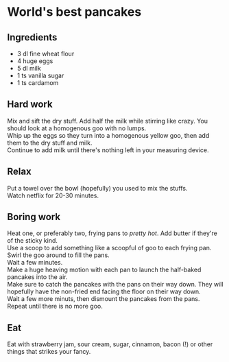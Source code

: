 # World's best pancakes

## Ingredients

* 3 dl fine wheat flour
* 4 huge eggs
* 5 dl milk
* 1 ts vanilla sugar
* 1 ts cardamom

## Hard work

Mix and sift the dry stuff. Add half the milk while stirring like crazy. You should look at a homogenous goo with no lumps.  
Whip up the eggs so they turn into a homogenous yellow goo, then add them to the dry stuff and milk.  
Continue to add milk until there's nothing left in your measuring device.

## Relax

Put a towel over the bowl (hopefully) you used to mix the stuffs.  
Watch netflix for 20-30 minutes.

## Boring work

Heat one, or preferably two, frying pans to *pretty hot*. Add butter if they're of the sticky kind.  
Use a scoop to add something like a scoopful of goo to each frying pan.  
Swirl the goo around to fill the pans.  
Wait a few minutes.  
Make a huge heaving motion with each pan to launch the half-baked pancakes into the air.  
Make sure to catch the pancakes with the pans on their way down. They will hopefully have the non-fried end facing the floor on their way down.  
Wait a few more minuts, then dismount the pancakes from the pans.  
Repeat until there is no more goo.

## Eat

Eat with strawberry jam, sour cream, sugar, cinnamon, bacon (!) or other things that strikes your fancy.
